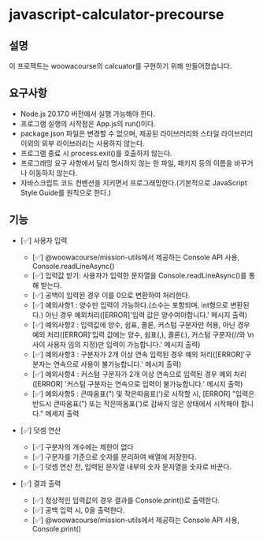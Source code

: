 # javascript-calculator-precourse

## 설명

이 프로젝트는 woowacourse의 calcuator를 구현하기 위해 만들어졌습니다.

## 요구사항

- Node.js 20.17.0 버전에서 실행 가능해야 한다.
- 프로그램 실행의 시작점은 App.js의 run()이다.
- package.json 파일은 변경할 수 없으며, 제공된 라이브러리와 스타일 라이브러리 이외의 외부 라이브러리는 사용하지 않는다.
- 프로그램 종료 시 process.exit()를 호출하지 않는다.
- 프로그래밍 요구 사항에서 달리 명시하지 않는 한 파일, 패키지 등의 이름을 바꾸거나 이동하지 않는다.
- 자바스크립트 코드 컨벤션을 지키면서 프로그래밍한다.(기본적으로 JavaScript Style Guide를 원칙으로 한다.)

## 기능

- [✅] 사용자 입력

  - [✅] @woowacourse/mission-utils에서 제공하는 Console API 사용, Console.readLineAsync()
  - [✅] 입력값 받기: 사용자가 입력한 문자열을 Console.readLineAsync()를 통해 받는다.
  - [✅] 공백이 입력된 경우 이를 0으로 변환하여 처리한다.
  - [✅] 예외사항1 : 양수만 입력이 가능하다.(소수는 포함되며, int형으로 변환된다.) 아닌 경우 예외처리([ERROR]'입력 값은 양수여야합니다.' 메시지 출력)
  - [✅] 예외사항2 : 입력값에 양수, 쉼표, 콜론, 커스텀 구분자만 허용, 아닌 경우 예외 처리([ERROR]'입력 값에는 양수, 쉼표(,), 콜론(:), 커스텀 구분자(//와 \n 사이 사용자 임의 지정)만 입력이 가능합니다.' 메시지 출력)
  - [✅] 예외사항3 : 구분자가 2개 이상 연속 입력된 경우 예외 처리([ERROR]'구분자는 연속으로 사용이 불가능합니다.' 메시지 출력)
  - [✅] 예외사항4 : 커스텀 구분자가 2개 이상 연속으로 입력된 경우 예외 처리([ERROR] '커스텀 구분자는 연속으로 입력이 불가능합니다.' 메시지 출력)
  - [✅] 예외사항5 : 큰따옴표(") 및 작은따옴표(')로 시작할 시, [ERROR] "입력은 반드시 큰따옴표(") 또는 작은따옴표(')로 감싸지 않은 상태에서 시작해야 합니다." 메세지 출력

- [✅] 덧셈 연산

  - [✅] 구분자의 개수에는 제한이 없다
  - [✅] 구분자를 기준으로 숫자를 분리하여 배열에 저장한다.
  - [✅] 덧셈 연산 전, 입력된 문자열 내부의 숫자 문자열을 숫자로 바꾼다.

- [✅] 결과 출력
  - [✅] 정상적인 입력값의 경우 결과를 Console.print()로 출력한다.
  - [✅] 공백 입력 시, 0을 출력한다.
  - [✅] @woowacourse/mission-utils에서 제공하는 Console API 사용, Console.print()
